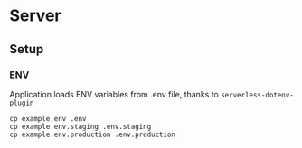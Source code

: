 # Server

## Setup

### ENV

Application loads ENV variables from .env file, thanks to `serverless-dotenv-plugin`

```shell
cp example.env .env
cp example.env.staging .env.staging
cp example.env.production .env.production
```
